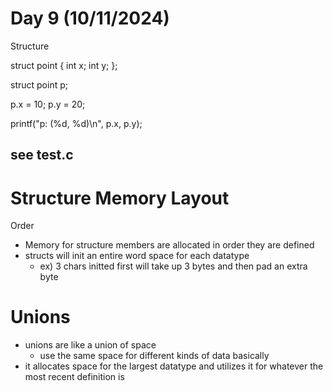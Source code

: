 # Day 9 (10/11/2024)

Structure 

struct point {
    int x;
    int y;
};

struct point p;

p.x = 10;
p.y = 20;

printf("p: (%d, %d)\n", p.x, p.y);


## see test.c

# Structure Memory Layout

Order
- Memory for structure members are allocated in order they are defined
- structs will init an entire word space for each datatype 
  - ex) 3 chars initted first will take up 3 bytes and then pad an extra byte

# Unions

- unions are like a union of space
  - use the same space for different kinds of data basically 
- it allocates space for the largest datatype and utilizes it for whatever the most recent definition is